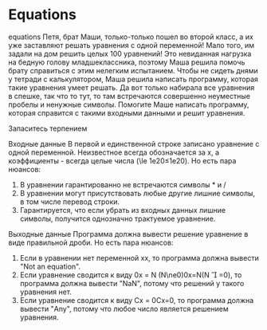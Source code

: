 # Equations
 equations
Петя, брат Маши, только-только пошел во второй класс, а их уже заставляют решать уравнения с одной переменной! Мало того, им задали на дом решить целых 100 уравнений! Это невиданная нагрузка на бедную голову младшеклассника, поэтому Маша решила помочь брату справиться с этим нелегким испытанием. Чтобы не сидеть днями у тетради с калькулятором, Маша решила написать программу, которая такие уравнения умеет решать. Да вот только набирала все уравнения в спешке, так что то тут, то там встречаются совершенно неуместные пробелы и ненужные символы. Помогите Маше написать программу, которая справится с такими входными данными и решит уравнения.

Запаситесь терпением

Входные данные
В первой и единственной строке записано уравнение с одной переменной. Неизвестное всегда обозначается за x, а коэффициенты - всегда целые числа (\le 1e20≤1e20). Но есть пара нюансов:
1. В уравнении гарантированно не встречаются символы * и /
2. В уравнении могут присутствовать любые другие лишние символы, в том числе перевод строки.
3. Гарантируется, что если убрать из входных данных лишние символы, получится однозначно трактуемое уравнение.

Выходные данные
Программа должна вывести решение уравнение в виде правильной дроби. Но есть пара нюансов:
1. Если в уравнении нет переменной xx, то программа должна вывести "Not an equation".
2. Если уравнение сводится к виду 0x = N (N\ne0)0x=N(N

=0), то программа должна вывести "NaN", потому что решений у такого уравнения нет.
3. Если уравнение сводится к виду Cx = 0Cx=0, то программа должна вывести "Any", потому что любое число является решением уравнения.

